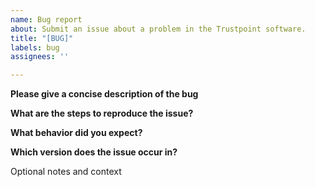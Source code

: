 ```yaml
---
name: Bug report
about: Submit an issue about a problem in the Trustpoint software.
title: "[BUG]"
labels: bug
assignees: ''

---
```


**Please give a concise description of the bug**


**What are the steps to reproduce the issue?**


**What behavior did you expect?**


**Which version does the issue occur in?**


Optional notes and context
